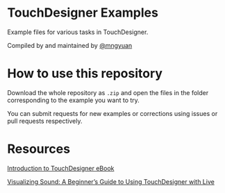 # TouchDesigner Examples

Example files for various tasks in TouchDesigner.

Compiled by and maintained by [@mngyuan](https://github.com/mngyuan)

# How to use this repository

Download the whole repository as `.zip` and open the files in the folder corresponding to the example you want to try.

You can submit requests for new examples or corrections using issues or pull requests respectively.

# Resources

[Introduction to TouchDesigner eBook](https://nvoid.gitbooks.io/introduction-to-touchdesigner/content/)

[Visualizing Sound: A Beginner’s Guide to Using TouchDesigner with Live](https://www.ableton.com/en/blog/visualizing-sound-a-beginners-guide-to-using-touchdesigner-with-live/)
